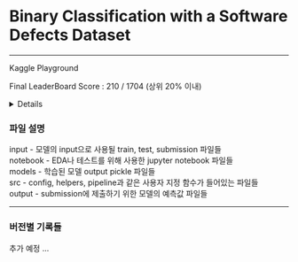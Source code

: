 # Binary Classification with a Software Defects Dataset
---
Kaggle Playground  
  
Final LeaderBoard Score : 210 / 1704 (상위 20% 이내)

<details>
  <summery>실패 원인 분석</summery>

    
  이번 competition은 추가 데이터 사용이 가능했다.  
  그러나 저번 대회와는 달리 추가 데이터의 분포가 kaggle에서 제공한 train set과 다르다는 의견이 있어 사용하지 않았다.  
  또한 이번 대회는 train set의 shape이 (101763, 22) 으로 꽤 많은 정도에 속한 것 같다.  
  그러나 이번 대회에서는 feature engineering을 진행할 수록 score가 내려가고, 다른 유저들 역시 model ensemble에만 집중하였다.  
  따라서 overfitting에 유의하면서 model ensemble을 적절하게 구성하는 것에 목표를 두고 진행하였다.  
  
  제출한 코드는 두 가지였다.  
  Log Transform을 적용한 뒤, 
  1. Kernel Approximation을 추가한 LR + Tree Based Models + Hill Climbing  
  2. LGBM + XGB로만 구성된 앙상블 + Hill Climbing (다른 유저 코드)  
     
  높은 성적을 받은 코드를 확인해보니 사용한 모델은 다음과 같았다.  
  Random Forest  
  Extra Trees  
  HistGradientBoosting  
  LightGBM  
  XGBoost  
  CatBoost  
  그리고 여기에 hill climbing이라는 기법을 적용해 앙상블 점수를 끌어올렸다.  
  * hill climbing 이란 일종의 Greedy 알고리즘으로, 가장 점수가 높게 나타나는 모델별 앙상블 weight를 찾아주는 방법이다.  

  
  
  그리고 Error Analysis를 잘 해야겠다.  
</details>

  
  
### 파일 설명  
input - 모델의 input으로 사용될 train, test, submission 파일들  
notebook - EDA나 테스트를 위해 사용한 jupyter notebook 파일들  
models - 학습된 모델 output pickle 파일들  
src - config, helpers, pipeline과 같은 사용자 지정 함수가 들어있는 파일들  
output - submission에 제출하기 위한 모델의 예측값 파일들  

---
### 버전별 기록들
추가 예정 ...
